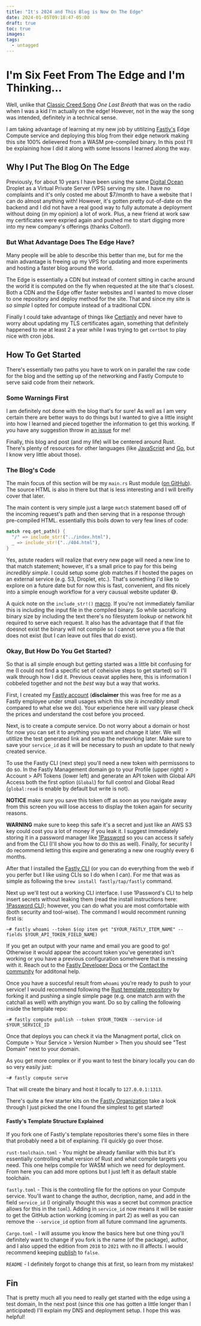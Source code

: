 ```yaml
---
title: "It's 2024 and This Blog is Now On The Edge"
date: 2024-01-05T09:18:47-05:00
draft: true
toc: true
images:
tags: 
  - untagged
---
```


#  I'm Six Feet From The Edge and I'm Thinking... 

Well, unlike that [Classic Creed Song](https://www.youtube.com/watch?v=qnkuBUAwfe0) _One Last Breath_ that was on the radio when I was a kid I'm actually on the edge! However, not in the way the song was intended, definitely in a technical sense.

I am taking advantage of learning at my new job by utitilzing [Fastly's](htttps://fastly.com) Edge Compute service and deploying this blog from their edge network making this site 100% delievered from a WASM pre-compiled binary. In this post I'll be explaining how I did it along with some lessons I learned along the way. 

## Why I Put The Blog On The Edge

Previously, for about 10 years I have been using the same [Digital Ocean](https://digitalocean.com) Droplet as a Virtual Private Server (VPS) serving my site. I have no complaints and it's only costed me about $7/month to have a website that I can do almost anything with! However, it's gotten pretty out-of-date on the backend and I did not have a real good way to fully automate a deployment without doing (in my opinion) a lot of work. Plus, a new friend at work saw my certificates were expried again and pushed me to start digging more into my new company's offerings (thanks Colton!).

### But What Advantage Does The Edge Have? 

Many people will be able to describe this better than me, but for me the main advantage is freeing up my VPS for updating and more experiments and hosting a faster blog around the world. 

The Edge is essentially a CDN but instead of content sitting in cache around the world it is computed on the fly when requested at the site that's closest. Both a CDN and the Edge offer faster websites and I wanted to move closer to one repository and deploy method for the site. That and since my site is _so simple_ I opted for compute instead of a traditional CDN.

Finally I could take advantage of things like [Certianly](ihttps://docs.fastly.com/products/certainly) and never have to worry about updating my TLS certificates again, something that definitely happened to me at least 2 a year while I was trying to get `certbot` to play nice with cron jobs.

## How To Get Started 

There's essentially two paths you have to work on in parallel the raw code for the blog and the setting up of the networking and Fastly Compute to serve said code from their network. 

### Some Warnings First 

I am definitely not done with the blog that's for sure! As well as I am very certain there are better ways to do things but I wanted to give a little insight into how I learned and pieced together the information to get this working. If you have any suggestion throw in [an issue](https://github.com/deg4uss3r/hosfe.lt/issues) for me!

Finally, this blog and post (and my life) will be centered around Rust. There's plenty of resources for other languages (like [JavaScript](https://developer.fastly.com/learning/compute/javascript/) and [Go](https://developer.fastly.com/learning/compute/go/), but I know very little about those).

### The Blog's Code 

The main focus of this section will be my `main.rs` Rust module ([on GitHub](https://github.com/deg4uss3r/hosfe.lt/src/main.rs)). The source HTML is also in there but that is less interesting and I will breifly cover that later. 

The main content is very simple just a large `match` statement based off of the incoming request's path and then serving that in a response through pre-compiled HTML. essentially this boils down to very few lines of code: 

```rust
match req.get_path() {
  "/" => include_str!("../index.html"),
  _ => include_str!("../404.html"),
} 
```

Yes, astute readers will realize that every new page will need a new line to that match statement; however, it's a small price to pay for this being _incredibly simple_. I could setup some glob matches if I hosted the pages on an external service (e.g. S3, Droplet, etc.). That's something I'd like to explore on a future date but for now this is fast, convenient, and fits nicely into a simple enough workflow for a very causual website updater 😅.

A quick note on the `include_str!()` [macro](https://doc.rust-lang.org/std/macro.include_str.html). If you're not immediately familiar this is including the input file in the compiled binary. So while sacraficing binary size by including the text there's no filesystem lookup or network hit required to serve each request. It also has the advantage that if that file doesnot exist the binary will not compile so I cannot serve you a file that does not exist (but I can leave out files that _do_ exist).

### Okay, But How Do You Get Started? 

So that is all simple enough but getting started was a little bit confusing for me (I could not find a specific set of coheisive steps to get started) so I'll walk through how I did it. Previous ceavat applies here, this is information I cobbeled together and not the _best_ way but a way that works. 

First, I created my [Fastly account](https://manage.fastly.com/home) (**disclaimer** this was free for me as a Fastly employee under small usages which this site _is incredibly small_ compared to what else we do). Your experience here will vary please check the prices and understand the cost before you proceed.

Next, is to create a compute service. Do not worry about a domain or host for now you can set it to anything you want and change it later. We will utitlize the test generated link and setup the networking later. Make sure to save your `service_id` as it will be necessary to push an update to that newly created service.

To use the Fastly CLI (next step) you'll need a new token with permissons to do so. In the Fastly Management domain go to your Profile (upper right) > Account > API Tokens (lower left) and generate an API token with Global API Access both the first option (`Global`) for full control and Global Read (`global:read` is enable by default but write is not).

**NOTICE** make _sure_ you save this token off as soon as you navigate away from this screen you will lose access to display the token again for security reasons.

**WARNING** make sure to keep this safe it's a secret and just like an AWS S3 key could cost you a lot of money if you leak it. I suggest immediately storing it in a password manager like [1Password](https://1password.com/) so you can access it safely and from the CLI (I'll show you how to do this as well). Finally, for security I do recommend letting this expire and generating a new one roughly every 6 months.

After that I installed the [Fastly CLI](https://developer.fastly.com/reference/cli/) (or you can do everything from the web if you perfer but I like using CLIs so I do when I can). For me that was as simple as following the `brew install fastly/tap/fastly` command. 

Next up we'll test out a working CLI interface. I use 1Password's CLI to help insert secrets without leaking them (read the install instructions here: [1Password CLI](https://developer.1password.com/docs/cli/get-started/)); however, you can do what you are most comfortable with (both security and tool-wise). The command I would recomment running first is: 

```fish
~# fastly whoami --token $(op item get "$YOUR_FASTLY_ITEM_NAME" --fields $YOUR_API_TOKEN_FIELD_NAME)
```

If you get an output with your name and email you are good to go! Otherwise it would appear the account token you've generated isn't working or you have a previous configuration somehwere that is messing with it. Reach out to the [Fastly Developer Docs](https://developer.fastly.com/) or the [Contact the community](https://community.fastly.com/) for additonal help.

Once you have a succesful result from `whoami` you're ready to push to your service! I would recommend following the [Rust template repository](https://github.com/fastly/compute-starter-kit-rust-default) by forking it and pushing a single simple page (e.g. one match arm with the catchall as well) with anythign you want. Do so by calling the following inside the template repo: 

```fish
~# fastly compute publish --token $YOUR_TOKEN --service-id $YOUR_SERVICE_ID
```

Once that deploys you can check it via the Managment portal, click on Compute > Your Service > Version Number > Then you should see "Test Domain" next to your domain. 

As you get more complex or if you want to test the binary locally you can do so very easily just: 

```fish
~# fastly compute serve
```

That will create the binary and host it locally to `127.0.0.1:1313`.

There's quite a few starter kits on the [Fastly Organization](https://github.com/search?q=%22fastly%2Fcompute-starter-kit%22+owner%3Afastly+&type=repositories) take a look through I just picked the one I found the simplest to get started!

#### Fastly's Template Structure Explained

If you fork one of Fastly's template repositories there's some files in there that probably need a bit of explaining. I'll quickly go over those. 

`rust-toolchain.toml` - You might be already familiar with this but it's essentially controlling what version of Rust and what compile targets you need. This one helps compile for WASM which we need for deployment. From here you can add more options but I just left it as default stable toolchain. 

`fastly.toml` - This is the controlling file for the options on your Compute service. You'll want to change the author, decription, name, and add in the field `service_id` (I originally thought this was a secret but common practice allows for this in the `toml`). Adding in `service_id` now means it will be easier to get the GitHub action working (coming in part 2) as well as you can remove the `--service_id` option from all future command line agruments. 

`Cargo.toml` - I will assume you know the basics here but one thing you'll definitely want to change if you fork is the name (of the package), author, and I also upped the edition from `2018` to `2021` with no ill affects. I would recommend keeping [publish](https://doc.rust-lang.org/cargo/reference/manifest.html#the-publish-field) to `false`.

`README` - I definitely forgot to change this at first, so learn from my mistakes! 

## Fin

That is pretty much all you need to really get started with the edge using a test domain, In the next post (since this one has gotten a little longer than I anticipated) I'll explain my DNS and deployment setup. I hope this was helpful!
